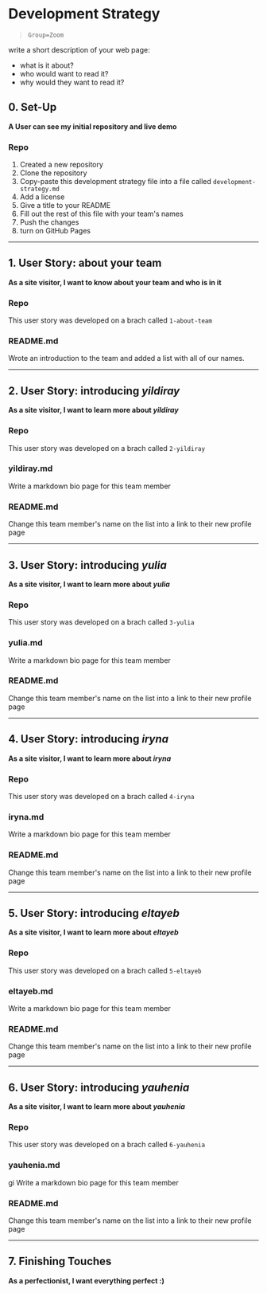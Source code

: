 # Development Strategy

> `Group=Zoom`

write a short description of your web page:

- what is it about?
- who would want to read it?
- why would they want to read it?

## 0. Set-Up

__A User can see my initial repository and live demo__

### Repo

1. Created a new repository
1. Clone the repository
1. Copy-paste this development strategy file into a file called `development-strategy.md`
1. Add a license
1. Give a title to your README
1. Fill out the rest of this file with your team's names
1. Push the changes
1. turn on GitHub Pages

---

## 1. User Story: about your team

__As a site visitor, I want to know about your team and who is in it__

### Repo

This user story was developed on a brach called `1-about-team`

### README.md

Wrote an introduction to the team and added a list with all of our names.

---

## 2. User Story: introducing _yildiray_

__As a site visitor, I want to learn more about *yildiray*__

### Repo

This user story was developed on a brach called `2-yildiray`

### yildiray.md

Write a markdown bio page for this team member

### README.md

Change this team member's name on the list into a link to their new profile page

---

## 3. User Story: introducing _yulia_

__As a site visitor, I want to learn more about *yulia*__

### Repo

This user story was developed on a brach called `3-yulia`

### yulia.md

Write a markdown bio page for this team member

### README.md

Change this team member's name on the list into a link to their new profile page

---

## 4. User Story: introducing _iryna_

__As a site visitor, I want to learn more about *iryna*__

### Repo

This user story was developed on a brach called `4-iryna`

### iryna.md

Write a markdown bio page for this team member

### README.md

Change this team member's name on the list into a link to their new profile page

---

## 5. User Story: introducing _eltayeb_

__As a site visitor, I want to learn more about *eltayeb*__

### Repo

This user story was developed on a brach called `5-eltayeb`

### eltayeb.md

Write a markdown bio page for this team member

### README.md

Change this team member's name on the list into a link to their new profile page

---

## 6. User Story: introducing _yauhenia_

__As a site visitor, I want to learn more about *yauhenia*__

### Repo

This user story was developed on a brach called `6-yauhenia`

### yauhenia.md
gi
Write a markdown bio page for this team member

### README.md

Change this team member's name on the list into a link to their new profile page

---


## 7. Finishing Touches

__As a perfectionist, I want everything perfect :)__
